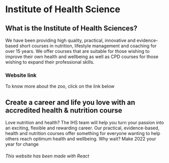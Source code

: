 
# Institute of Health Science

## What is the Institute of Health Sciences?
We have been providing high quality, practical, innovative and evidence-based short courses in nutrition, lifestyle management and coaching for over 15 years. We offer courses that are suitable for those wishing to improve their own health and wellbeing as well as CPD courses for those wishing to expand their professional skills.

### Website link
To know more about the zoo, click on the link below

## Create a career and life you love with an accredited health & nutrition course
Love nutrition and health? The IHS team will help you turn your passion into an exciting, flexible and rewarding career. Our practical, evidence-based, health and nutrition courses offer something for everyone wanting to help others reach optimum health and wellbeing. Why wait? Make 2022 your year for change

###### This website has been made with React